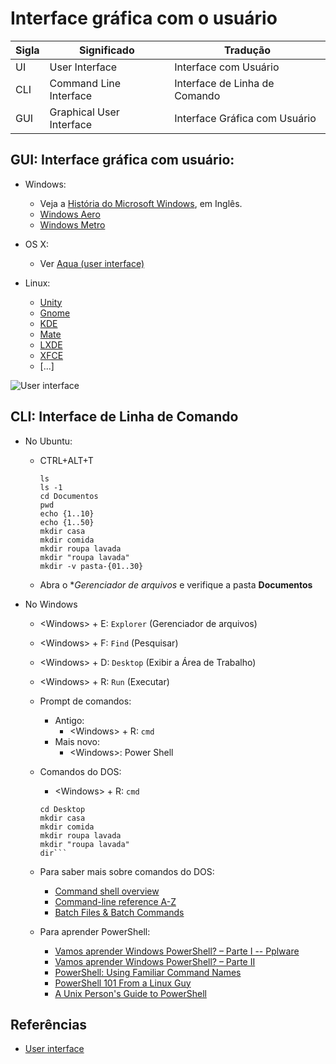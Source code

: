 # Interface gráfica com o usuário
  |Sigla|Significado|Tradução|
  |---|---|---|
  |UI|User Interface|Interface com Usuário|
  |CLI|Command Line Interface|Interface de Linha de Comando|
  |GUI|Graphical User Interface|Interface Gráfica com Usuário|
  
## GUI: Interface gráfica com usuário:
* Windows: 
  * Veja a [História do Microsoft Windows](https://en.wikipedia.org/wiki/History_of_Microsoft_Windows), em Inglês.
  * [Windows Aero](https://en.wikipedia.org/wiki/Windows_Aero)
  * [Windows Metro](https://en.wikipedia.org/wiki/Metro_(design_language))
  
* OS X: 
  * Ver [Aqua (user interface)](https://en.wikipedia.org/wiki/Aqua_(user_interface))
* Linux:
  * [Unity](https://en.wikipedia.org/wiki/Unity_(user_interface))
  * [Gnome](https://www.gnome.org/)
  * [KDE](https://www.kde.org/)
  * [Mate](https://mate-desktop.org)
  * [LXDE](http://lxde.org/)
  * [XFCE](https://xfce.org/)
  * [...]
  
![User interface](https://upload.wikimedia.org/wikipedia/commons/thumb/a/a1/Linux_kernel_INPUT_OUPUT_evdev_gem_USB_framebuffer.svg/1024px-Linux_kernel_INPUT_OUPUT_evdev_gem_USB_framebuffer.svg.png)

## CLI: Interface de Linha de Comando
* No Ubuntu:
  * CTRL+ALT+T
    ```echo "Fulano de Tal"
    ls
    ls -1
    cd Documentos
    pwd
    echo {1..10}
    echo {1..50}
    mkdir casa
    mkdir comida
    mkdir roupa lavada
    mkdir "roupa lavada"
    mkdir -v pasta-{01..30}
    ```
  * Abra o **Gerenciador de arquivos* e verifique a pasta **Documentos**
  
    
* No Windows
  * \<Windows\> + E: `Explorer` (Gerenciador de arquivos)
  * \<Windows\> + F: `Find` (Pesquisar)
  * \<Windows\> + D: `Desktop` (Exibir a Área de Trabalho)
  * \<Windows\> + R: `Run` (Executar)
  * Prompt de comandos:
    * Antigo:   
      * \<Windows\> + R: `cmd`
    * Mais novo: 
      * \<Windows\>: Power Shell
      
   * Comandos do DOS:
      * \<Windows\> + R: `cmd`
      ```dir
      cd Desktop
      mkdir casa
      mkdir comida
      mkdir roupa lavada
      mkdir "roupa lavada"
      dir```
      
    * Para saber mais sobre comandos do DOS:
      * [Command shell overview](https://technet.microsoft.com/en-us/library/bb490954.aspx)
      * [Command-line reference A-Z](https://technet.microsoft.com/en-us/library/bb490890.aspx)
      * [Batch Files & Batch Commands](http://www.robvanderwoude.com/batchcommands.php)
      
    * Para aprender PowerShell:
      * [Vamos aprender Windows PowerShell? – Parte I -- Pplware](https://pplware.sapo.pt/microsoft/windows/vamos-aprender-windows-powershell-parte-i/)
      * [Vamos aprender Windows PowerShell? – Parte II](https://pplware.sapo.pt/tutoriais/vamos-aprender-windows-powershell-parte-ii/)
      * [PowerShell: Using Familiar Command Names](https://msdn.microsoft.com/en-us/powershell/scripting/getting-started/fundamental/using-familiar-command-names)
      * [PowerShell 101 From a Linux Guy](https://developer.rackspace.com/blog/powershell-101-from-a-linux-guy/)
      * [A Unix Person's Guide to PowerShell](https://www.gitbook.com/book/devops-collective-inc/a-unix-person-s-guide-to-powershell/details)
      

## Referências
* [User interface](https://en.wikipedia.org/wiki/User_interface)
